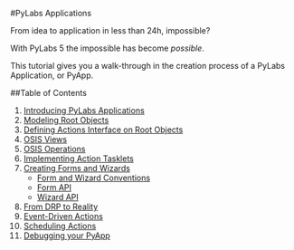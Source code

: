 #PyLabs Applications

From idea to application in less than 24h, impossible?

With PyLabs 5 the impossible has become *possible*.

This tutorial gives you a walk-through in the creation process of a PyLabs Application, or PyApp.


##Table of Contents

1. [Introducing PyLabs Applications](/sampleapp/#/pyappsdoc/SampleApp)
2. [Modeling Root Objects](/sampleapp/#/pyappsdoc/Modeling)
3. [Defining Actions Interface on Root Objects](/sampleapp/#/pyappsdoc/Action)
4. [OSIS Views](/sampleapp/#/pyappsdoc/OsisViews)
5. [OSIS Operations](/sampleapp/#/pyappsdoc/OsisOperations)
6. [Implementing Action Tasklets](/sampleapp/#/pyappsdoc/ActionTasklet)
7. [Creating Forms and Wizards](/sampleapp/#/pyappsdoc/FormWizardPractical)
    * [Form and Wizard Conventions](/sampleapp/#/pyappsdoc/FormWizardConventions)
    * [Form API](/sampleapp/#/pyappsdoc/FormApi)
    * [Wizard API](/sampleapp/#/pyappsdoc/WizardApi)
8. [From DRP to Reality](/sampleapp/#/pyappsdoc/Reality)
9. [Event-Driven Actions](/sampleapp/#/pyappsdoc/EventDrivenActions)
10. [Scheduling Actions](/sampleapp/#/pyappsdoc/Scheduling)
11. [Debugging your PyApp](/sampleapp/#/pyappsdoc/PyappDebug)

